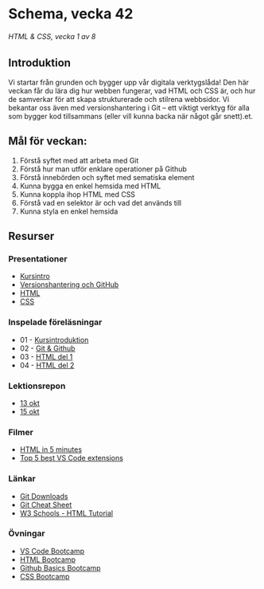 # Schema, vecka 42
###### HTML & CSS, vecka 1 av 8

## Introduktion

Vi startar från grunden och bygger upp vår digitala verktygslåda! Den här veckan får du lära dig hur webben fungerar, vad HTML och CSS är, och hur de samverkar för att skapa strukturerade och stilrena webbsidor. 
Vi bekantar oss även med versionshantering i Git – ett viktigt verktyg för alla som bygger kod tillsammans (eller vill kunna backa när något går snett).et.

## Mål för veckan:
1. Förstå syftet med att arbeta med Git
2. Förstå hur man utför enklare operationer på Github
3. Förstå innebörden och syftet med sematiska element
4. Kunna bygga en enkel hemsida med HTML
5. Kunna koppla ihop HTML med CSS
6. Förstå vad en selektor är och vad det används till
7. Kunna styla en enkel hemsida


## Resurser

### Presentationer
* [Kursintro](https://docs.google.com/presentation/d/1ChzcRrGj2gTfcMEbPvoFjF6BkcR5oJkB/edit?usp=sharing&ouid=117251319654116712560&rtpof=true&sd=true)
* [Versionshantering och GitHub](https://docs.google.com/presentation/d/1PdWOGVX_VvRC_9ICwRNlv40GNFP2Voj3/edit?usp=sharing&ouid=117251319654116712560&rtpof=true&sd=true)
* [HTML](https://docs.google.com/presentation/d/1t3q9ANqVXMgABPFg1tIB9mkqbfvd-cYa/edit?usp=sharing&ouid=117251319654116712560&rtpof=true&sd=true)
* [CSS](https://docs.google.com/presentation/d/1sD3is_Ji3lmcbdbp6I2DyEHARi1D_ijS/edit?usp=sharing&ouid=117251319654116712560&rtpof=true&sd=true)

### Inspelade föreläsningar

* 01 - [Kursintroduktion](https://funet.sharepoint.com/:v:/s/FrontendutvecklareYH-Fe25/EfGrC5VfmWdDnAs7718qyisBUtXBJtZwImsfp3gtKXVLpQ?e=yvTgsv)
* 02 - [Git & Github](https://funet.sharepoint.com/:v:/s/FrontendutvecklareYH-Fe25/EUG9nlFZUKlNtbhkaMV2V9YBHVRz5uNIjgayO5ptguGHXw?e=asxY4Q)
* 03 - [HTML del 1](https://funet.sharepoint.com/:v:/s/FrontendutvecklareYH-Fe25/EY_dPAqkXvJHmwRG9RAMjNQBIirwfb9A1_EUS-xXVJcclA?e=KAQtoq)
* 04 - [HTML del 2](https://funet.sharepoint.com/:v:/s/FrontendutvecklareYH-Fe25/EQZqiBE72M1Bka_OmLg27akBrk6KNWu8yTvN1HhNUoNeDg?e=Ap1arF)

### Lektionsrepon
* [13 okt](https://github.com/fu-html-css-fe25/week-42-lecture-13-okt)
* [15 okt]()


### Filmer
* [HTML in 5 minutes](https://www.youtube.com/watch?v=salY_Sm6mv4)
* [Top 5 best VS Code extensions](https://www.youtube.com/watch?v=xQcpQfEumQw)

### Länkar
* [Git Downloads](https://git-scm.com/downloads)
* [Git Cheat Sheet](https://gist.github.com/Santosnr6/0741f2c607404f75fea8dc0910ded790)
* [W3 Schools - HTML Tutorial](https://www.w3schools.com/html/)

### Övningar
* [VS Code Bootcamp](https://github.com/fu-html-css-fe25/week-42-exercise-vscode-bootcamp)
* [HTML Bootcamp](https://github.com/fu-html-css-fe25/week-42-exercise-html-bootcamp)
* [Github Basics Bootcamp](https://github.com/fu-html-css-fe25/week-42-exercise-github-bootcamp)
* [CSS Bootcamp]()

